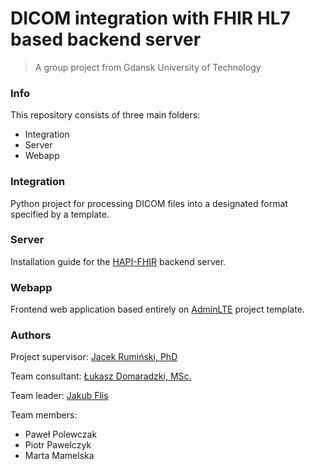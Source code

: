 # DICOM integration with FHIR HL7 based backend server
> A group project from Gdansk University of Technology


### Info
This repository consists of three main folders:

- Integration
- Server
- Webapp

### Integration
Python project for processing DICOM files into a designated format specified by a template.

### Server
Installation guide for the [HAPI-FHIR](https://github.com/jamesagnew/hapi-fhir) backend server.

### Webapp
Frontend web application based entirely on [AdminLTE](https://github.com/almasaeed2010/AdminLTE) project template.

### Authors

Project supervisor: [Jacek Rumiński, PhD](https://pg.edu.pl/web/f621f27661_jacek.ruminski/)

Team consultant: [Łukasz Domaradzki, MSc.](https://www.linkedin.com/in/%C5%82ukasz-domaradzki-95920248/)

Team leader: [Jakub Flis](https://www.linkedin.com/in/jakub-flis/)

Team members:
- Paweł Polewczak
- Piotr Pawelczyk
- Marta Mamelska
